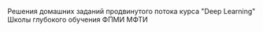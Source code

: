 Решения домашних заданий продвинутого потока курса "Deep Learning" Школы глубокого обучения ФПМИ МФТИ
